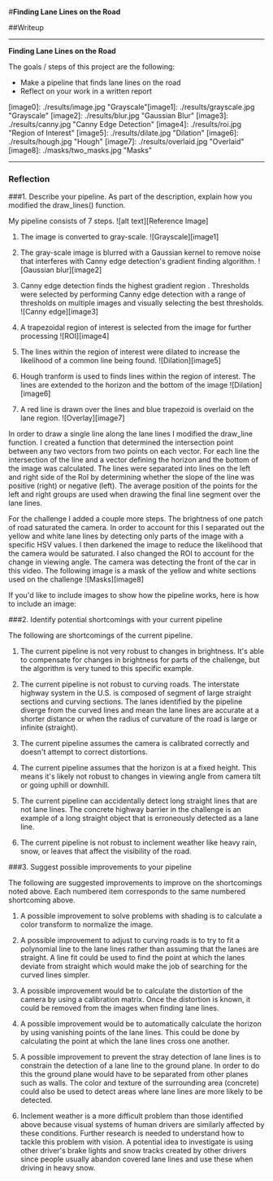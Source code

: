 #**Finding Lane Lines on the Road** 

##Writeup 

---

**Finding Lane Lines on the Road**

The goals / steps of this project are the following:
* Make a pipeline that finds lane lines on the road
* Reflect on your work in a written report


[//]: # (Image References)

[image0]: ./results/image.jpg "Grayscale"[image1]: ./results/grayscale.jpg "Grayscale"
[image2]: ./results/blur.jpg "Gaussian Blur"
[image3]: ./results/canny.jpg "Canny Edge Detection"
[image4]: ./results/roi.jpg "Region of Interest"
[image5]: ./results/dilate.jpg "Dilation"
[image6]: ./results/hough.jpg "Hough"
[image7]: ./results/overlaid.jpg "Overlaid"
[image8]: ./masks/two_masks.jpg "Masks"

---

### Reflection

###1. Describe your pipeline. As part of the description, explain how you modified the draw_lines() function.

My pipeline consists of 7 steps. 
![alt text][Reference Image]

1. The image is converted to gray-scale. ![Grayscale][image1]

2. The gray-scale image is blurred with a Gaussian kernel to remove noise that interferes with Canny edge detection's gradient finding algorithm. ![Gaussian blur][image2]

3. Canny edge detection finds the highest gradient region . Thresholds were selected by performing Canny edge detection with a range of thresholds on multiple images and visually selecting the best thresholds. ![Canny edge][image3]

4. A trapezoidal region of interest is selected from the image for further processing ![ROI][image4]

5. The lines within the region of interest were dilated to increase the likelihood of a common line being found. ![Dilation][image5]

6. Hough tranform is used to finds lines within the region of interest. The lines are extended to the horizon and the bottom of the image ![Dilation][image6]

7. A red line is drawn over the lines and blue trapezoid is overlaid on the lane region. ![Overlay][image7]

In order to draw a single line along the lane lines I modified the draw_line function. I created a function that determined the intersection point between any two vectors from two points on each vector. For each line the intersection of the line and a vector defining the horizon and the bottom of the image was calculated. The lines were separated into lines on the left and right side of the RoI by determining whether the slope of the line was positive (right) or negative (left). The average position of the points for the left and right groups are used when drawing the final line segment over the lane lines.

For the challenge I added a couple more steps. The brightness of one patch of road saturated the camera. In order to account for this I separated out the yellow and white lane lines by detecting only parts of the image with a specific HSV values. I then darkened the image to reduce the likelihood that the camera would be saturated. I also changed the ROI to account for the change in viewing angle. The camera was detecting the front of the car in this video. The following image is a mask of the yellow and white sections used on the challenge ![Masks][image8]

If you'd like to include images to show how the pipeline works, here is how to include an image: 


###2. Identify potential shortcomings with your current pipeline

The following are shortcomings of the current pipeline.
1. The current pipeline is not very robust to changes in brightness. It's able to compensate for changes in brightness for parts of the challenge, but the algorithm is very tuned to this specific example.

2. The current pipeline is not robust to curving roads. The interstate highway system in the U.S. is composed of segment of large straight sections and curving sections. The lanes identified by the pipeline diverge from the curved lines and mean the lane lines are accurate at a shorter distance or when the radius of curvature of the road is large or infinite (straight).

3. The current pipeline assumes the camera is calibrated correctly and doesn't attempt to correct distortions.

4. The current pipeline assumes that the horizon is at a fixed height. This means it's likely not robust to changes in viewing angle from camera tilt or going uphill or downhill.
5. The current pipeline can accidentally detect long straight lines that are not lane lines. The concrete highway barrier in the challenge is an example of a long straight object that is erroneously detected as a lane line.
6. The current pipeline is not robust to inclement weather like heavy rain, snow, or leaves that affect the visibility of the road.

###3. Suggest possible improvements to your pipeline

The following are suggested improvements to  improve on the shortcomings noted above. Each numbered item corresponds to the same numbered shortcoming above.
1. A possible improvement to solve problems with shading is to calculate a color transform to normalize the image.

2. A possible improvement to adjust to curving roads is to try to fit a polynomial line to the lane lines rather than assuming that the lanes are straight. A line fit could be used to find the point at which the lanes deviate from straight which would make the job of searching for the curved lines simpler.

3. A possible improvement would be to calculate the distortion of the camera by using a calibration matrix. Once the distortion is known, it could be removed from the images when finding lane lines.

4. A possible improvement would be to automatically calculate the horizon by using vanishing points of the lane lines. This could be done by calculating the point at which the lane lines cross one another.

5. A possible improvement to prevent the stray detection of lane lines is to constrain the detection of a lane line to the ground plane. In order to do this the ground plane would have to be separated from other planes such as walls. The color and texture of the surrounding area (concrete) could also be used to detect areas where lane lines are more likely to be detected.

6. Inclement weather is a more difficult problem than those identified above because visual systems of human drivers are similarly affected by these conditions. Further research is needed to understand how to tackle this problem with vision. A potential idea to investigate is using other driver's brake lights and snow tracks created by other drivers since people usually abandon covered lane lines and use these when driving in heavy snow. 
